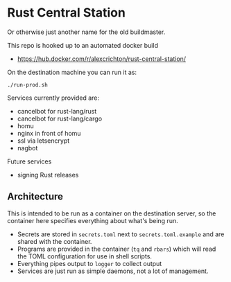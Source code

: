 # Rust Central Station

Or otherwise just another name for the old buildmaster.

This repo is hooked up to an automated docker build

* https://hub.docker.com/r/alexcrichton/rust-central-station/

On the destination machine you can run it as:

    ./run-prod.sh

Services currently provided are:

* cancelbot for rust-lang/rust
* cancelbot for rust-lang/cargo
* homu
* nginx in front of homu
* ssl via letsencrypt
* nagbot

Future services

* signing Rust releases


## Architecture

This is intended to be run as a container on the destination server, so the
container here specifies everything about what's being run.

* Secrets are stored in `secrets.toml` next to `secrets.toml.example` and are
  shared with the container.
* Programs are provided in the container (`tq` and `rbars`) which will read the
  TOML configuration for use in shell scripts.
* Everything pipes output to `logger` to collect output
* Services are just run as simple daemons, not a lot of management.

